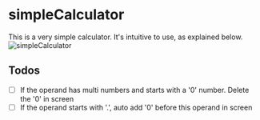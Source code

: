 # simpleCalculator

This is a very simple calculator. It's intuitive to use, as explained below.
![simpleCalculator](https://easyimage.netmark.top/i/2024/03/09/090421.gif
)

## Todos
- [ ] If the operand has multi numbers and starts with a '0' number. Delete the '0' in screen 
- [ ] If the operand starts with '.', auto add '0' before this operand in screen 
